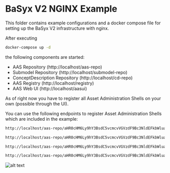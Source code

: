 # BaSyx V2 NGINX Example

This folder contains example configurations and a docker compose file for setting up the BaSyx V2 infrastructure with nginx.

After executing 

```bash
docker-compose up -d
```

the following components are started:
* AAS Repository (http://localhost/aas-repo)
* Submodel Repository (http://localhost/submodel-repo)
* ConceptDescription Repository (http://localhost/cd-repo)
* AAS Registry (http://localhost/registry)
* AAS Web UI (http://localhost/aasui)


As of right now you have to register all Asset Administration Shells on your own (possible through the UI).

You can use the following endpoints to register Asset Administration Shells which are included in the example:

```bash
http://localhost/aas-repo/aHR0cHM6Ly9hY3BsdC5vcmcvVGVzdF9Bc3NldEFkbWluaXN0cmF0aW9uU2hlbGw=
```

```bash
http://localhost/aas-repo/aHR0cHM6Ly9hY3BsdC5vcmcvVGVzdF9Bc3NldEFkbWluaXN0cmF0aW9uU2hlbGxfTWFuZGF0b3J5
```

```bash
http://localhost/aas-repo/aHR0cHM6Ly9hY3BsdC5vcmcvVGVzdF9Bc3NldEFkbWluaXN0cmF0aW9uU2hlbGwyX01hbmRhdG9yeQ==
```

```bash
http://localhost/aas-repo/aHR0cHM6Ly9hY3BsdC5vcmcvVGVzdF9Bc3NldEFkbWluaXN0cmF0aW9uU2hlbGxfTWlzc2luZw==
```

![alt text](RegisterAAS.png "Register Asset Administration Shells")
